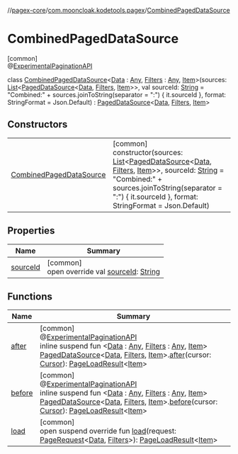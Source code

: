 //[pagex-core](../../../index.md)/[com.mooncloak.kodetools.pagex](../index.md)/[CombinedPagedDataSource](index.md)

# CombinedPagedDataSource

[common]\
@[ExperimentalPaginationAPI](../-experimental-pagination-a-p-i/index.md)

class [CombinedPagedDataSource](index.md)&lt;[Data](index.md) : [Any](https://kotlinlang.org/api/latest/jvm/stdlib/kotlin/-any/index.html), [Filters](index.md) : [Any](https://kotlinlang.org/api/latest/jvm/stdlib/kotlin/-any/index.html), [Item](index.md)&gt;(sources: [List](https://kotlinlang.org/api/latest/jvm/stdlib/kotlin.collections/-list/index.html)&lt;[PagedDataSource](../-paged-data-source/index.md)&lt;[Data](index.md), [Filters](index.md), [Item](index.md)&gt;&gt;, val sourceId: [String](https://kotlinlang.org/api/latest/jvm/stdlib/kotlin/-string/index.html) = &quot;Combined:&quot; + sources.joinToString(separator = &quot;:&quot;) { it.sourceId }, format: StringFormat = Json.Default) : [PagedDataSource](../-paged-data-source/index.md)&lt;[Data](index.md), [Filters](index.md), [Item](index.md)&gt;

## Constructors

| | |
|---|---|
| [CombinedPagedDataSource](-combined-paged-data-source.md) | [common]<br>constructor(sources: [List](https://kotlinlang.org/api/latest/jvm/stdlib/kotlin.collections/-list/index.html)&lt;[PagedDataSource](../-paged-data-source/index.md)&lt;[Data](index.md), [Filters](index.md), [Item](index.md)&gt;&gt;, sourceId: [String](https://kotlinlang.org/api/latest/jvm/stdlib/kotlin/-string/index.html) = &quot;Combined:&quot; + sources.joinToString(separator = &quot;:&quot;) { it.sourceId }, format: StringFormat = Json.Default) |

## Properties

| Name | Summary |
|---|---|
| [sourceId](source-id.md) | [common]<br>open override val [sourceId](source-id.md): [String](https://kotlinlang.org/api/latest/jvm/stdlib/kotlin/-string/index.html) |

## Functions

| Name | Summary |
|---|---|
| [after](../after.md) | [common]<br>@[ExperimentalPaginationAPI](../-experimental-pagination-a-p-i/index.md)<br>inline suspend fun &lt;[Data](../after.md) : [Any](https://kotlinlang.org/api/latest/jvm/stdlib/kotlin/-any/index.html), [Filters](../after.md) : [Any](https://kotlinlang.org/api/latest/jvm/stdlib/kotlin/-any/index.html), [Item](../after.md)&gt; [PagedDataSource](../-paged-data-source/index.md)&lt;[Data](../after.md), [Filters](../after.md), [Item](../after.md)&gt;.[after](../after.md)(cursor: [Cursor](../-cursor/index.md)): [PageLoadResult](../-page-load-result/index.md)&lt;[Item](../after.md)&gt; |
| [before](../before.md) | [common]<br>@[ExperimentalPaginationAPI](../-experimental-pagination-a-p-i/index.md)<br>inline suspend fun &lt;[Data](../before.md) : [Any](https://kotlinlang.org/api/latest/jvm/stdlib/kotlin/-any/index.html), [Filters](../before.md) : [Any](https://kotlinlang.org/api/latest/jvm/stdlib/kotlin/-any/index.html), [Item](../before.md)&gt; [PagedDataSource](../-paged-data-source/index.md)&lt;[Data](../before.md), [Filters](../before.md), [Item](../before.md)&gt;.[before](../before.md)(cursor: [Cursor](../-cursor/index.md)): [PageLoadResult](../-page-load-result/index.md)&lt;[Item](../before.md)&gt; |
| [load](load.md) | [common]<br>open suspend override fun [load](load.md)(request: [PageRequest](../-page-request/index.md)&lt;[Data](index.md), [Filters](index.md)&gt;): [PageLoadResult](../-page-load-result/index.md)&lt;[Item](index.md)&gt; |
